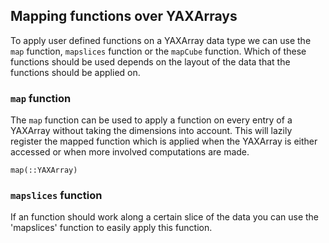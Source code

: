 ## Mapping functions over YAXArrays

To apply user defined functions on a YAXArray data type we can use the `map` function, `mapslices` function or the `mapCube` function. 
Which of these functions should be used depends on the layout of the data  that the functions should be applied on. 

### `map` function 

The `map` function can be used to apply a function on every entry of a YAXArray without taking the dimensions into account. This will lazily register the mapped function which is applied when the YAXArray is either accessed or when more involved computations are made. 

```@docs
map(::YAXArray)

```

### `mapslices` function

If an function should work along a certain slice of the data you can use the 'mapslices' function to easily apply this function. 



